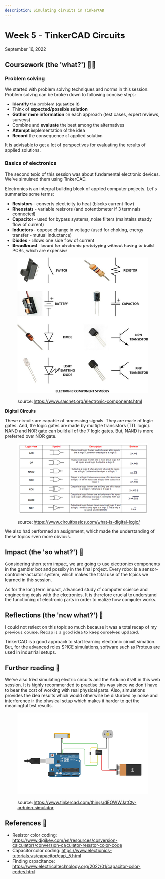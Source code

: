 ```yaml
---
description: Simulating circuits in TinkerCAD
---
```


# Week 5 - TinkerCAD Circuits

September 16, 2022

## Coursework (the 'what?') 🤷‍♂️

### Problem solving

We started with problem solving techniques and norms in this session. Problem solving can be broken down to following concise steps:

* **Identify** the problem (quantize it)
* Think of **expected/possible solution**
* **Gather more information** on each approach (test cases, expert reviews, surveys)
* Combine and **evaluate** the best among the alternatives
* **Attempt** implementation of the idea
* **Record** the consequence of applied solution

It is advisable to get a lot of perspectives for evaluating the results of applied solutions.

### Basics of electronics

The second topic of this session was about fundamental electronic devices. We've simulated them using TinkerCAD.

Electronics is an integral building block of applied computer projects. Let's summarize some terms:

* **Resistors** - converts electricity to heat (blocks current flow)
* **Rheostats** - variable resistors (and potentiometer if 3 terminals connected)
* **Capacitor** - used for bypass systems, noise filters (maintains steady flow of current)
* **Inductors** - oppose change in voltage (used for choking, energy transfer - mutual inductance)
* **Diodes** - allows one side flow of current
* **Breadboard** - board for electronic prototyping without having to build PCBs, which are expensive

<figure><img src="../.gitbook/assets/image (2) (2).png" alt=""><figcaption><p>source: <a href="https://www.sarcnet.org/electronic-components.html">https://www.sarcnet.org/electronic-components.html</a></p></figcaption></figure>

**Digital Circuits**

These circuits are capable of processing signals. They are made of logic gates. And, the logic gates are made by multiple transistors (TTL logic). NAND and NOR gate can build all of the 7 logic gates. But, NAND is more preferred over NOR gate.

<figure><img src="../.gitbook/assets/image (10).png" alt=""><figcaption><p>source: <a href="https://www.circuitbasics.com/what-is-digital-logic/">https://www.circuitbasics.com/what-is-digital-logic/</a></p></figcaption></figure>

We also had performed an assignment, which made the understanding of these topics even more obvious.

## Impact (the 'so what?') 🚀

Considering short term impact, we are going to use electronics components in the gambler bot and possibly in the final project. Every robot is a sensor-controller-actuator system, which makes the total use of the topics we learned in this session.

As for the long term impact, advanced study of computer science and engineering deals with the electronics. It is therefore crucial to understand the functioning of electronic parts in order to realize how computer works.

## Reflections (the 'now what?') 🤔

I could not reflect on this topic so much because it was a total recap of my previous course. Recap is a good idea to keep ourselves updated.

TinkerCAD is a good approach to start learning electronic circuit simation. But, for the advanced roles SPICE simulations, software such as Proteus are used in industrial setups.

## Further reading 📄

We've also tried simulating electric circuits and the Arduino itself in this web session. It is highly recommended to practise this way since we don't have to bear the cost of working with real physical parts. Also, simulations provides the idea results which would otherwise be disturbed by noise and interference in the physical setup which makes it harder to get the meaningful test results.

<figure><img src="../.gitbook/assets/image (2) (3).png" alt=""><figcaption><p>source: <a href="https://www.tinkercad.com/things/dEOWWJatCtv-arduino-simulator">https://www.tinkercad.com/things/dEOWWJatCtv-arduino-simulator</a></p></figcaption></figure>

## References 🔖

* Resistor color coding: https://www.digikey.com/en/resources/conversion-calculators/conversion-calculator-resistor-color-code
* Capacitor color coding: https://www.electronics-tutorials.ws/capacitor/cap\_5.html
* Finding capacitance: https://www.electricaltechnology.org/2022/01/capacitor-color-codes.html
